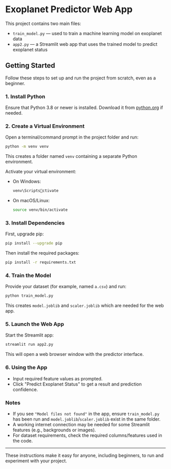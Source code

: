 # Exoplanet Predictor Web App

This project contains two main files:  
- `train_model.py` — used to train a machine learning model on exoplanet data  
- `app2.py` — a Streamlit web app that uses the trained model to predict exoplanet status

## Getting Started

Follow these steps to set up and run the project from scratch, even as a beginner.

### 1. Install Python

Ensure that Python 3.8 or newer is installed. Download it from [python.org](https://www.python.org/) if needed.

### 2. Create a Virtual Environment

Open a terminal/command prompt in the project folder and run:
```sh
python -m venv venv
```
This creates a folder named `venv` containing a separate Python environment.

Activate your virtual environment:
- On Windows:
    ```sh
    venv\Scriptsctivate
    ```
- On macOS/Linux:
    ```sh
    source venv/bin/activate
    ```

### 3. Install Dependencies

First, upgrade pip:
```sh
pip install --upgrade pip
```

Then install the required packages:
```sh
pip install -r requirements.txt
```

### 4. Train the Model

Provide your dataset (for example, named `a.csv`) and run:
```sh
python train_model.py
```
This creates `model.joblib` and `scaler.joblib` which are needed for the web app.

### 5. Launch the Web App

Start the Streamlit app:
```sh
streamlit run app2.py
```
This will open a web browser window with the predictor interface.

### 6. Using the App

- Input required feature values as prompted.
- Click "Predict Exoplanet Status" to get a result and prediction confidence.

### Notes

- If you see `"Model files not found"` in the app, ensure `train_model.py` has been run and `model.joblib`/`scaler.joblib` exist in the same folder.
- A working internet connection may be needed for some Streamlit features (e.g., backgrounds or images).
- For dataset requirements, check the required columns/features used in the code.

---

These instructions make it easy for anyone, including beginners, to run and experiment with your project.
